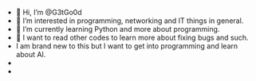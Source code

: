 - 👋 Hi, I’m @G3tGo0d
- 👀 I’m interested in programming, networking and IT things in general. 
- 🌱 I’m currently learning Python and more about programming. 
- 💞️ I want to read other codes to learn more about fixing bugs and such. 
- I am brand new to this but I want to get into programming and learn about AI. 
- 
- 

<!---
G3tGo0d/G3tGo0d is a ✨ special ✨ repository because its `README.md` (this file) appears on your GitHub profile.
You can click the Preview link to take a look at your changes.
--->
